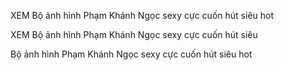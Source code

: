 XEM Bộ ảnh hình Phạm Khánh Ngọc sexy cực cuốn hút siêu hot

XEM Bộ ảnh hình Phạm Khánh Ngọc sexy cực cuốn hút siêu

 Bộ ảnh hình Phạm Khánh Ngọc sexy cực cuốn hút siêu hot
